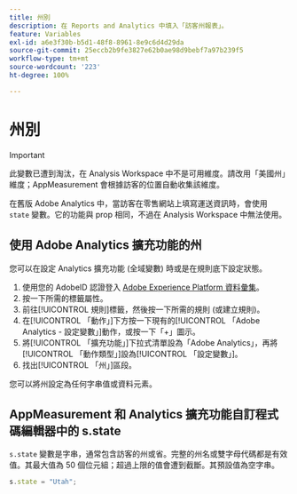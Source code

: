 ```yaml
---
title: 州別
description: 在 Reports and Analytics 中填入「訪客州報表」。
feature: Variables
exl-id: a6e3f30b-b5d1-48f8-8961-8e9c6d4d29da
source-git-commit: 25eccb2b9fe3827e62b0ae98d9bebf7a97b239f5
workflow-type: tm+mt
source-wordcount: '223'
ht-degree: 100%

---
```


# 州別

>[!IMPORTANT]
>
>此變數已遭到淘汰，在 Analysis Workspace 中不是可用維度。請改用「美國州」維度；AppMeasurement 會根據訪客的位置自動收集該維度。

在舊版 Adobe Analytics 中，當訪客在零售網站上填寫運送資訊時，會使用 `state` 變數。它的功能與 prop 相同，不過在 Analysis Workspace 中無法使用。

## 使用 Adobe Analytics 擴充功能的州

您可以在設定 Analytics 擴充功能 (全域變數) 時或是在規則底下設定狀態。

1. 使用您的 AdobeID 認證登入 [Adobe Experience Platform 資料彙集](https://experience.adobe.com/data-collection)。
2. 按一下所需的標籤屬性。
3. 前往[!UICONTROL 規則]標籤，然後按一下所需的規則 (或建立規則)。
4. 在[!UICONTROL 「動作」]下方按一下現有的[!UICONTROL 「Adobe Analytics - 設定變數」]動作，或按一下「+」圖示。
5. 將[!UICONTROL 「擴充功能」]下拉式清單設為「Adobe Analytics」，再將[!UICONTROL 「動作類型」]設為[!UICONTROL 「設定變數」]。
6. 找出[!UICONTROL 「州」]區段。

您可以將州設定為任何字串值或資料元素。

## AppMeasurement 和 Analytics 擴充功能自訂程式碼編輯器中的 s.state

`s.state` 變數是字串，通常包含訪客的州或省。完整的州名或雙字母代碼都是有效值。其最大值為 50 個位元組；超過上限的值會遭到截斷。其預設值為空字串。

```js
s.state = "Utah";
```
